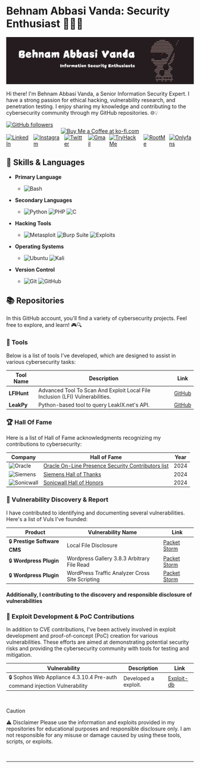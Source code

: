 # Behnam Abbasi Vanda: Security Enthusiast 👨‍💻🔐

![](./behnamvanda-header.png)


Hi there! I'm Behnam Abbasi Vanda, a Senior Information Security Expert. I have a strong passion for ethical hacking, vulnerability research, and penetration testing. I enjoy sharing my knowledge and contributing to the cybersecurity community through my GitHub repositories. 🌐💡

<a href="https://github.com/behnamvanda" target="_blank">
    <img src="https://img.shields.io/github/followers/behnamvanda?style=social" alt="GitHub followers" />
</a>
<div style="display: flex; justify-content: center; gap: 10px;">
    <a href="https://behnamabasivanda.com" target="_blank">
        <img height="40" style="border: 0; height: 40px;" src="https://az743702.vo.msecnd.net/cdn/kofi3.png?v=0" border="0" alt="Buy Me a Coffee at ko-fi.com" />
    </a>
</div>
<div style="display: flex; justify-content: center; align-items: center; gap: 10px;">
    <a href="https://www.linkedin.com/in/behnam-abbasi-vanda/" target="_blank">
        <img src="https://img.shields.io/badge/LinkedIn-%230077B5.svg?&style=for-the-badge&logo=linkedin&logoColor=white" alt="LinkedIn" />
    </a>
    <a href="https://www.instagram.com/behnam-abbasi-vanda/" target="_blank">
        <img src="https://img.shields.io/badge/Instagram-%23E4405F.svg?&style=for-the-badge&logo=instagram&logoColor=white" alt="Instagram" />
    </a>
    <a href="https://www.twitter.com/behnam-abbasi-vanda" target="_blank">
        <img src="https://img.shields.io/badge/Twitter-%23000000.svg?&style=for-the-badge&logo=x&logoColor=white" alt="Twitter" />
    </a>
    <a href="mailto:behnamvanda@protonmail.com" target="_blank">
        <img src="https://img.shields.io/badge/Gmail-D14836?style=for-the-badge&logo=gmail&logoColor=white" alt="Gmail" />
    </a>
    <a href="https://tryhackme.com/p/Chocapik" target="_blank">
        <img src="https://img.shields.io/badge/TryHackMe-%230b0557.svg?&style=for-the-badge&logo=tryhackme&logoColor=white" alt="TryHackMe" />
    </a>
    <a href="https://root-me.org/Chocapikk" target="_blank">
        <img src="https://img.shields.io/badge/RootMe-%2313ad05.svg?&style=for-the-badge&logo=rootme&logoColor=white" alt="RootMe" />
    </a>
    <a href="https://www.youtube.com/watch?v=dQw4w9WgXcQ" target="_blank">
        <img src="https://img.shields.io/badge/OnlyFans-%231877F2.svg?&style=for-the-badge&logo=onlyfans&logoColor=white" alt="Onlyfans" />
    </a>
</div>

## 🧰 Skills & Languages

- **Primary Language**
  - ![Bash](https://www.vectorlogo.zone/logos/gnu_bash/gnu_bash-ar21.svg)

- **Secondary Languages**  
  - ![Python](https://img.shields.io/badge/Python-%233776AB.svg?&style=for-the-badge&logo=python&logoColor=white)
 ![PHP](https://img.shields.io/badge/PHP-%23777BB4.svg?&style=for-the-badge&logo=php&logoColor=white) ![C](https://img.shields.io/badge/C-%23A8B9CC.svg?&style=for-the-badge&logo=c&logoColor=white) 


- **Hacking Tools**
  - ![Metasploit](https://img.shields.io/badge/Metasploit-%23000000.svg?&style=for-the-badge&logo=metasploit&logoColor=blue) ![Burp Suite](https://img.shields.io/badge/Burp_Suite-%23ff7b00.svg?&style=for-the-badge&logo=burp-suite&logoColor=white) ![Exploits](https://img.shields.io/badge/My%20Own%20Exploits-%23FF4500.svg?&style=for-the-badge&logo=security&logoColor=white)

- **Operating Systems**
   - ![Ubuntu](https://img.shields.io/badge/Ubuntu-E95420?style=for-the-badge&logo=Ubuntu&logoColor=white) ![Kali](https://img.shields.io/badge/Kali-%2300c8ff.svg?&style=for-the-badge&logo=kalilinux&logoColor=white) 
 
- **Version Control**
  - ![Git](https://img.shields.io/badge/Git-%23F05032.svg?&style=for-the-badge&logo=git&logoColor=white) ![GitHub](https://img.shields.io/badge/GitHub-%23181717.svg?&style=for-the-badge&logo=github&logoColor=white)

## 📚 Repositories

In this GitHub account, you'll find a variety of cybersecurity projects. Feel free to explore, and learn! 🎮🔍

### 📁 Tools

Below is a list of tools I've developed, which are designed to assist in various cybersecurity tasks:

| Tool Name | Description | Link |
|-----------|-------------|------|
| **LFIHunt** | Advanced Tool To Scan And Exploit Local File Inclusion (LFI) Vulnerabilities. | [GitHub](https://github.com/Chocapikk/LFIHunt) |
| **LeakPy** | Python-based tool to query LeakIX.net's API. | [GitHub](https://github.com/Chocapikk/LeakPy) |

### 🏆 Hall Of Fame

Here is a list of Hall of Fame acknowledgments recognizing my contributions to cybersecurity:

| Company | Hall of Fame | Year |
|---------|--------------|------|
| ![Oracle](https://img.shields.io/badge/-Ferrari-red?style=plastic&logo=ferrari&logoColor=white) | [Oracle On-Line Presence  Security Contributors list](https://www.ferrari.com/fr-FR/hall-of-fame-responsible-disclosure-programme) | 2024 |
| ![Siemens](https://img.shields.io/badge/-Siemens-blue?style=plastic&logo=siemens&logoColor=white) | [Siemens Hall of Thanks](https://www.siemens.com/global/en/products/services/cert/hall-of-thanks.html) | 2024 |
| ![Sonicwall](https://img.shields.io/badge/-Philips-blue?style=plastic&logo=philips&logoColor=white) | [Sonicwall Hall of Honors](https://psirt.global.sonicwall.com/hall-of-fame) | 2024 |

### 🚨 Vulnerability Discovery & Report

I have contributed to identifying and documenting several vulnerabilities. Here's a list of Vuls I've founded:

| Product | Vulnerability Name | Link |
|--------|-------------|------|
| 🔒 **Prestige Software CMS** | Local File Disclosure | [Packet Storm](https://packetstormsecurity.com/files/122118/Prestige-Software-CMS-File-Disclosure.html) |
| 🔒 **Wordpress Plugin** | Wordpress Gallery 3.8.3 Arbitrary File Read |  [Packet Storm](https://packetstormsecurity.com/files/119458/WordPress-Gallery-3.8.3-Arbitrary-File-Read.html) |
| 🔒 **Wordpress Plugin** | WordPress Traffic Analyzer Cross Site Scripting |  [Packet Storm](https://packetstormsecurity.com/files/121167/WordPress-Traffic-Analyzer-Cross-Site-Scripting.html) |




#### Additionally, I contributing to the discovery and responsible disclosure of vulnerabilities

### 🚨 Exploit Development & PoC Contributions

In addition to CVE contributions, I've been actively involved in exploit development and proof-of-concept (PoC) creation for various vulnerabilities. These efforts are aimed at demonstrating potential security risks and providing the cybersecurity community with tools for testing and mitigation.

| Vulnerability | Description | Link |
|---------------|-------------|------|
| 🔒 Sophos Web Appliance 4.3.10.4 Pre-auth command injection Vulnerability | Developed a exploit. | [Exploit-db](https://www.exploit-db.com/exploits/51396) |

</br>

> [!CAUTION]
> ⚠️ Disclaimer
> Please use the information and exploits provided in my repositories for educational purposes and responsible disclosure only. I am not responsible for any misuse or damage caused by using these tools, scripts, or exploits.

</br>

---

</br>

